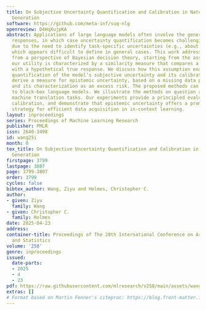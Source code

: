 ```yaml
---
title: On Subjective Uncertainty Quantification and Calibration in Natural Language
  Generation
software: https://github.com/meta-inf/suq-nlg
openreview: D4HqXujpKA
abstract: Applications of large language models often involve the generation of free-form
  responses, in which case uncertainty quantification becomes challenging. This is
  due to the need to identify task-specific uncertainties (e.g., about the semantics)
  which appears difficult to define in general cases. This work addresses these challenges
  from a perspective of Bayesian decision theory, starting from the assumption that
  our utility is characterized by a similarity measure that compares a generated response
  with a hypothetical true response. We discuss how this assumption enables principled
  quantification of the model’s subjective uncertainty and its calibration. We further
  derive a measure for epistemic uncertainty, based on a missing data perspective
  and its characterization as an excess risk. The proposed methods can be applied
  to black-box language models. We illustrate the methods on question answering and
  machine translation tasks. Our experiments provide a principled evaluation of task-specific
  calibration, and demonstrate that epistemic uncertainty offers a promising deferral
  strategy for efficient data acquisition in in-context learning.
layout: inproceedings
series: Proceedings of Machine Learning Research
publisher: PMLR
issn: 2640-3498
id: wang25i
month: 0
tex_title: On Subjective Uncertainty Quantification and Calibration in Natural Language
  Generation
firstpage: 3799
lastpage: 3807
page: 3799-3807
order: 3799
cycles: false
bibtex_author: Wang, Ziyu and Holmes, Christopher C.
author:
- given: Ziyu
  family: Wang
- given: Christopher C.
  family: Holmes
date: 2025-04-23
address:
container-title: Proceedings of The 28th International Conference on Artificial Intelligence
  and Statistics
volume: '258'
genre: inproceedings
issued:
  date-parts:
  - 2025
  - 4
  - 23
pdf: https://raw.githubusercontent.com/mlresearch/v258/main/assets/wang25i/wang25i.pdf
extras: []
# Format based on Martin Fenner's citeproc: https://blog.front-matter.io/posts/citeproc-yaml-for-bibliographies/
---
```

